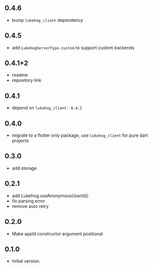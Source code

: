 ## 0.4.6

- bump `lukehog_client` dependency

## 0.4.5

- add `LukehogServerType.custom` to support custom backends

## 0.4.1+2

- readme
- repository link

## 0.4.1

- depend on `lukehog_client: 0.4.2`

## 0.4.0

- migrate to a flutter only package, use `lukehog_client` for pure dart projects

## 0.3.0

- add storage

## 0.2.1

- add Lukehog.useAnonymousUserId()
- fix parsing error
- remove auto retry

## 0.2.0

- Make appId constructor argument positional

## 0.1.0

- Initial version.
